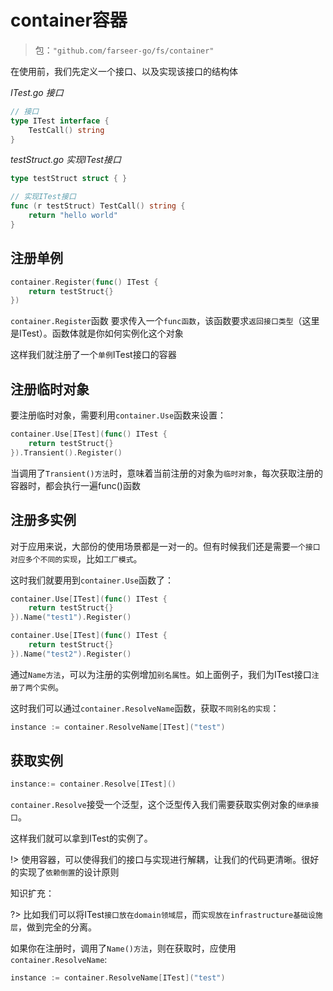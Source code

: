 # container容器
> 包：`"github.com/farseer-go/fs/container"`

在使用前，我们先定义一个接口、以及实现该接口的结构体

_ITest.go 接口_
```go
// 接口
type ITest interface {
    TestCall() string
}
```
_testStruct.go 实现ITest接口_
```go
type testStruct struct { }

// 实现ITest接口
func (r testStruct) TestCall() string {
    return "hello world"
}
```

## 注册单例
```go
container.Register(func() ITest { 
	return testStruct{}
})
```
`container.Register`函数 要求传入一个`func函数`，该函数要求`返回接口类型`（这里是ITest）。函数体就是你如何实例化这个对象

这样我们就注册了一个`单例`ITest接口的容器


## 注册临时对象
要注册临时对象，需要利用`container.Use`函数来设置：
```go
container.Use[ITest](func() ITest { 
	return testStruct{} 
}).Transient().Register()
```
当调用了`Transient()方法`时，意味着当前注册的对象为`临时对象`，每次获取注册的容器时，都会执行一遍func()函数

## 注册多实例

对于应用来说，大部份的使用场景都是一对一的。但有时候我们还是需要`一个接口对应多个不同的实现`，比如`工厂模式`。

这时我们就要用到`container.Use`函数了：
```go
container.Use[ITest](func() ITest { 
	return testStruct{} 
}).Name("test1").Register()

container.Use[ITest](func() ITest {
    return testStruct{} 
}).Name("test2").Register()
```

通过`Name方法`，可以为注册的实例增加`别名属性`。如上面例子，我们为ITest接口`注册了两个实例`。

这时我们可以通过`container.ResolveName`函数，获取`不同别名的实现`：
```go
instance := container.ResolveName[ITest]("test")
```

## 获取实例
```go
instance:= container.Resolve[ITest]()
```
`container.Resolve`接受一个泛型，这个泛型传入我们需要获取实例对象的`继承接口`。

这样我们就可以拿到ITest的实例了。

!> 使用容器，可以使得我们的接口与实现进行解耦，让我们的代码更清晰。很好的实现了`依赖倒置`的设计原则

知识扩充：

?> 比如我们可以将ITest`接口放在domain领域层`，而`实现放在infrastructure基础设施层`，做到完全的分离。

如果你在注册时，调用了`Name()方法`，则在获取时，应使用`container.ResolveName`:
```go
instance := container.ResolveName[ITest]("test")
```